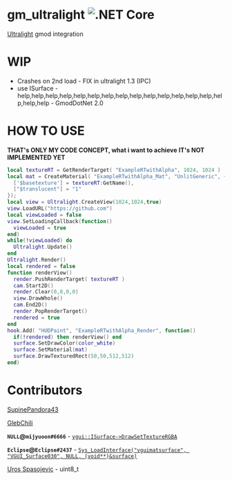 # gm_ultralight ![.NET Core](https://github.com/SupinePandora43/gm_ultralight/workflows/.NET%20Core/badge.svg)

[Ultralight](https://github.com/ultralight-ux/Ultralight) gmod integration

# WIP

* Crashes on 2nd load - FIX in ultralight 1.3 (IPC)
* use ISurface - help,help,help,help,help,help,help,help,help,help,help,help,help,help,help,help,help - GmodDotNet 2.0

# HOW TO USE
**THAT's ONLY MY CODE CONCEPT, what i want to achieve**
**IT's NOT IMPLEMENTED YET**

```lua
local textureRT = GetRenderTarget( "ExampleRTwithAlpha", 1024, 1024 )
local mat = CreateMaterial( "ExampleRTwithAlpha_Mat", "UnlitGeneric", {
  ['$basetexture'] = textureRT:GetName(),
  ["$translucent"] = "1"
});
local view = Ultralight.CreateView(1024,1024,true)
view.LoadURL("https://github.com")
local viewLoaded = false
view.SetLoadingCallback(function()
  viewLoaded = true
end)
while(!viewLoaded) do
  Ultralight.Update()
end
Ultralight.Render()
local rendered = false
function renderView()
  render.PushRenderTarget( textureRT )
  cam.Start2D()
  render.Clear(0,0,0,0)
  view.DrawWhole()
  cam.End2D()
  render.PopRenderTarget()
  rendered = true
end
hook.Add( "HUDPaint", "ExampleRTwithAlpha_Render", function()
  if(!rendered) then renderView() end
  surface.SetDrawColor(color_white)
  surface.SetMaterial(mat)
  surface.DrawTexturedRect(50,50,512,512)
end)
```
# Contributors
[SupinePandora43](https://github.com/SupinePandora43)

[GlebChili](https://github.com/GlebChili)

**`NULL`@`mijyuoon#6666`** - [`vgui::ISurface->DrawSetTextureRGBA`](https://discord.com/channels/565105920414318602/565108080300261398/723218859322114161)

**`Eclipse`@`Eclipse#2437`** - [`Sys_LoadInterface("vguimatsurface", "VGUI_Surface030", NULL, (void**)&surface)`](https://discord.com/channels/565105920414318602/567672652714475530/723205466838270024)

[Uros Spasojevic](https://app.slack.com/client/TC4C8F4CT/CC492VBLL/user_profile/ULE28P1AL) - uint8_t
